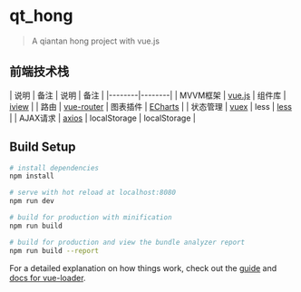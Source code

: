 # qt_hong

> A qiantan hong project with vue.js

## 前端技术栈
| 说明 | 备注 | 说明 | 备注 |
|--------|--------|
|  MVVM框架 |  [vue.js](https://cn.vuejs.org) | 组件库 | [iview](https://www.iviewui.com) |
| 路由 |  [vue-router](https://router.vuejs.org) | 图表插件 | [ECharts](http://echarts.baidu.com) |
| 状态管理 | [vuex](https://vuex.vuejs.org) | less | [less](http://lesscss.cn) |
| AJAX请求 | [axios](https://github.com/axios/axios) | localStorage | localStorage |





## Build Setup

``` bash
# install dependencies
npm install

# serve with hot reload at localhost:8080
npm run dev

# build for production with minification
npm run build

# build for production and view the bundle analyzer report
npm run build --report
```

For a detailed explanation on how things work, check out the [guide](http://vuejs-templates.github.io/webpack/) and [docs for vue-loader](http://vuejs.github.io/vue-loader).
